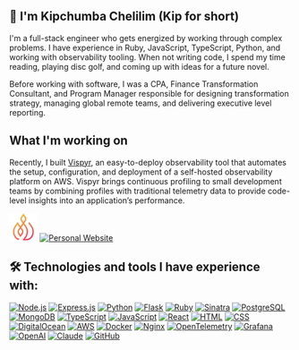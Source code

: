 ## 👋 I'm Kipchumba Chelilim (Kip for short)

I'm a full-stack engineer who gets energized by working through complex problems. I have experience in Ruby, JavaScript, TypeScript, Python, and working with observability tooling. When not writing code, I spend my time reading, playing disc golf, and coming up with ideas for a future novel.

Before working with software, I was a CPA, Finance Transformation Consultant, and Program Manager responsible for designing transformation strategy, managing global remote teams, and delivering executive level reporting.

## What I'm working on
Recently, I built [Vispyr](https://vispyr.com), an easy-to-deploy observability tool that automates the setup, configuration, and deployment of a self-hosted observability platform on AWS. Vispyr brings continuous profiling to small development teams by combining profiles with traditional telemetry data to provide code-level insights into an application’s performance.

<div>
  <img src="./vispyr-logo.png" style="width: 10%" alt="Vispyr Logo" />
  <a href="https://www.vispyr.com" target="_blank">
    <img src="https://img.shields.io/badge/Click to learn more-FA4200?&logo=your-logo&logoColor=white" alt="Personal Website">
  </a>
</div>

## 🛠️ Technologies and tools I have experience with:
[![Node.js](https://img.shields.io/badge/-Node.js-339933?logo=nodedotjs&logoColor=white)](https://nodejs.org/)
[![Express.js](https://img.shields.io/badge/-Express.js-000000?logo=express&logoColor=white)](https://expressjs.com/)
[![Python](https://img.shields.io/badge/-Python-green?logo=python&logoColor=white)](https://www.python.org/)
[![Flask](https://img.shields.io/badge/-Flask-0FB1F7?logo=flask&logoColor=white)](https://flask.palletsprojects.com/en/stable/)
[![Ruby](https://img.shields.io/badge/-Ruby-cc342d?logo=ruby&logoColor=white)](https://www.ruby-lang.org/)
[![Sinatra](https://img.shields.io/badge/-Sinatra-CC342D?logo=rubysinatra&logoColor=white)](http://sinatrarb.com/)
[![PostgreSQL](https://img.shields.io/badge/-PostgreSQL-336791?logo=postgresql&logoColor=white)](https://www.postgresql.org/)
[![MongoDB](https://img.shields.io/badge/-MongoDB-47A248?logo=mongodb&logoColor=white)](https://www.mongodb.com/)
[![TypeScript](https://img.shields.io/badge/-TypeScript-3178c6?logo=typescript&logoColor=white)](https://www.typescriptlang.org/)
[![JavaScript](https://img.shields.io/badge/-JavaScript-f7df1e?logo=javascript&logoColor=black)](https://developer.mozilla.org/en-US/docs/Web/JavaScript)
[![React](https://img.shields.io/badge/-React-61DAFB?logo=react&logoColor=black)](https://reactjs.org/)
[![HTML](https://img.shields.io/badge/-HTML-E34F26?logo=html5&logoColor=white)](https://developer.mozilla.org/en-US/docs/Web/HTML)
[![CSS](https://img.shields.io/badge/-CSS-1572B6?logo=css&logoColor=white)](https://developer.mozilla.org/en-US/docs/Web/CSS)
[![DigitalOcean](https://img.shields.io/badge/-DigitalOcean-0080FF?logo=digitalocean&logoColor=white)](https://www.digitalocean.com/)
[![AWS](https://img.shields.io/badge/-Amazon%20AWS-232F3E?logo=aws&logoColor=white)](https://aws.amazon.com/)
[![Docker](https://img.shields.io/badge/-Docker-2496ED?logo=docker&logoColor=white)](https://www.docker.com/)
[![Nginx](https://img.shields.io/badge/-Nginx-269539?logo=nginx&logoColor=white)](https://nginx.org/)
[![OpenTelemetry](https://img.shields.io/badge/-OpenTelemetry-f7df1e?logo=opentelemetry&logoColor=black)](https://www.opentelemetry.io/)
[![Grafana](https://img.shields.io/badge/-Grafana-orange?logo=grafana&logoColor=black)](https://grafana.com/oss/)
[![OpenAI](https://img.shields.io/badge/-OpenAI-white?logo=openai&logoColor=black)](https://openai.com/)
[![Claude](https://img.shields.io/badge/-Claude-FA9579?logo=claude&logoColor=white)](https://claude.ai/)
[![GitHub](https://img.shields.io/badge/-GitHub-black?logo=github&logoColor=white)](https://github.com/)
